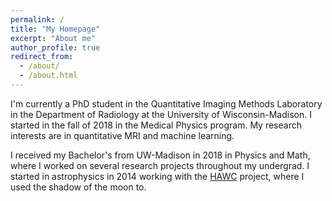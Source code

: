 ```yaml
---
permalink: /
title: "My Homepage"
excerpt: "About me"
author_profile: true
redirect_from: 
  - /about/
  - /about.html
---
```


I'm currently a PhD student in the Quantitative Imaging Methods Laboratory in the Department of Radiology at the University of Wisconsin-Madison. I started in the fall of 2018 in the Medical Physics program. My research interests are in quantitative MRI and machine learning.

I received my Bachelor's from UW-Madison in 2018 in Physics and Math, where I worked on several research projects throughout my undergrad. I started in astrophysics in 2014 working with the [HAWC](https://hawc.wipac.wisc.edu/home) project, where I used the shadow of the moon to.